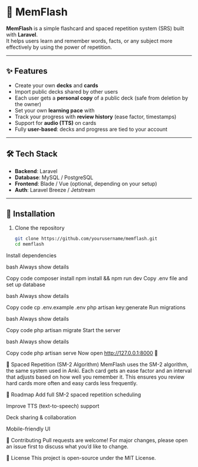# 📘 MemFlash

**MemFlash** is a simple flashcard and spaced repetition system (SRS) built with **Laravel**.  
It helps users learn and remember words, facts, or any subject more effectively by using the power of repetition.  

---

## ✨ Features
- Create your own **decks** and **cards**  
- Import public decks shared by other users  
- Each user gets a **personal copy** of a public deck (safe from deletion by the owner)  
- Set your own **learning pace** with 
- Track your progress with **review history** (ease factor, timestamps)  
- Support for **audio (TTS)** on cards  
- Fully **user-based**: decks and progress are tied to your account  

---

## 🛠 Tech Stack
- **Backend**: Laravel  
- **Database**: MySQL / PostgreSQL  
- **Frontend**: Blade / Vue (optional, depending on your setup)  
- **Auth**: Laravel Breeze / Jetstream  

---

## 🚀 Installation

1. Clone the repository  
   ```bash
   git clone https://github.com/yourusername/memflash.git
   cd memflash
Install dependencies

bash
Always show details

Copy code
composer install
npm install && npm run dev
Copy .env file and set up database

bash
Always show details

Copy code
cp .env.example .env
php artisan key:generate
Run migrations

bash
Always show details

Copy code
php artisan migrate
Start the server

bash
Always show details

Copy code
php artisan serve
Now open http://127.0.0.1:8000 🎉

🧠 Spaced Repetition (SM-2 Algorithm)
MemFlash uses the SM-2 algorithm, the same system used in Anki.
Each card gets an ease factor and an interval that adjusts based on how well you remember it.
This ensures you review hard cards more often and easy cards less frequently.

📌 Roadmap
 Add full SM-2 spaced repetition scheduling

 Improve TTS (text-to-speech) support

 Deck sharing & collaboration

 Mobile-friendly UI

🤝 Contributing
Pull requests are welcome! For major changes, please open an issue first to discuss what you’d like to change.

📄 License
This project is open-source under the MIT License.
